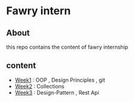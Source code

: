 # Fawry intern
## About 
this repo contains the content of fawry internship 
## content
* [Week1](https://github.com/eagledev-am/fawry-intern/tree/main/week1) : OOP , Design Principles , git
* [Week2](https://github.com/eagledev-am/fawry-intern/tree/main/week2) : Collections
* [Week3](https://github.com/eagledev-am/fawry-intern/tree/main/week) : Design-Pattern , Rest Api
